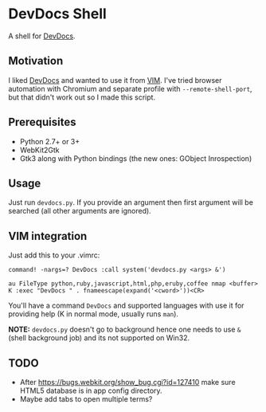 # DevDocs Shell

A shell for [DevDocs](http://devdocs.io).

## Motivation

I liked [DevDocs](http://devdocs.io) and wanted to use it from
[VIM](http://www.vim.org). I've tried browser automation with Chromium
and separate profile with `--remote-shell-port`, but that didn't work
out so I made this script.

## Prerequisites

* Python 2.7+ or 3+
* WebKit2Gtk
* Gtk3 along with Python bindings (the new ones: GObject Inrospection)

## Usage

Just run `devdocs.py`. If you provide an argument then first argument
will be searched (all other arguments are ignored).

## VIM integration

Just add this to your .vimrc:

```
command! -nargs=? DevDocs :call system('devdocs.py <args> &')

au FileType python,ruby,javascript,html,php,eruby,coffee nmap <buffer> K :exec "DevDocs " . fnameescape(expand('<cword>'))<CR>

```

You'll have a command `DevDocs` and supported languages with use it for
providing help (K in normal mode, usually runs `man`).

**NOTE:** `devdocs.py` doesn't go to background hence one needs to use
`&` (shell background job) and its not supported on Win32.

## TODO

* After https://bugs.webkit.org/show_bug.cgi?id=127410 make sure HTML5
database is in app config directory.
* Maybe add tabs to open multiple terms?
